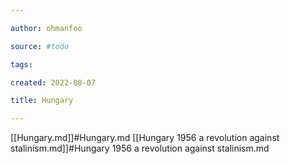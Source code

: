 ```yaml
---

author: ohmanfoo

source: #todo

tags: 

created: 2022-08-07

title: Hungary

---
```

[[Hungary.md]]#Hungary.md
[[Hungary 1956 a revolution against stalinism.md]]#Hungary 1956 a revolution against stalinism.md